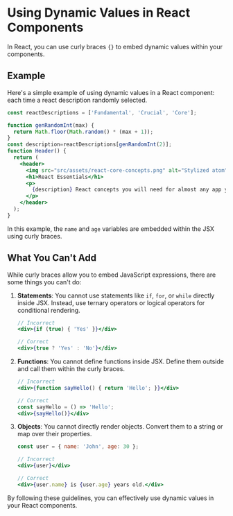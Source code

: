 # Using Dynamic Values in React Components

In React, you can use curly braces `{}` to embed dynamic values within your components.

## Example

Here's a simple example of using dynamic values in a React component:
each time a react description randomly selected.

```jsx
const reactDescriptions = ['Fundamental', 'Crucial', 'Core'];

function genRandomInt(max) {
  return Math.floor(Math.random() * (max + 1));
}
const description=reactDescriptions[genRandomInt(2)];
function Header() {
  return (
    <header>
      <img src="src/assets/react-core-concepts.png" alt="Stylized atom" />
      <h1>React Essentials</h1>
      <p>
        {description} React concepts you will need for almost any app you are going to build!
      </p>
    </header>
  );
}
```

In this example, the `name` and `age` variables are embedded within the JSX using curly braces.

## What You Can't Add

While curly braces allow you to embed JavaScript expressions, there are some things you can't do:

1. **Statements**: You cannot use statements like `if`, `for`, or `while` directly inside JSX. Instead, use ternary operators or logical operators for conditional rendering.
     
     ```jsx
     // Incorrect
     <div>{if (true) { 'Yes' }}</div>

     // Correct
     <div>{true ? 'Yes' : 'No'}</div>
     ```

2. **Functions**: You cannot define functions inside JSX. Define them outside and call them within the curly braces.

     ```jsx
     // Incorrect
     <div>{function sayHello() { return 'Hello'; }}</div>

     // Correct
     const sayHello = () => 'Hello';
     <div>{sayHello()}</div>
     ```

3. **Objects**: You cannot directly render objects. Convert them to a string or map over their properties.

     ```jsx
     const user = { name: 'John', age: 30 };

     // Incorrect
     <div>{user}</div>

     // Correct
     <div>{user.name} is {user.age} years old.</div>
     ```

By following these guidelines, you can effectively use dynamic values in your React components.